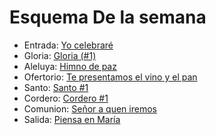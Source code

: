 # Esquema De la semana

- Entrada: [Yo celebraré](../entrada/yo_celebrare.md)
- Gloria: [Gloria (#1)](../gloria/gloria_1.md)
- Aleluya: [Himno de paz](../aleluya/himno_de_paz.md)
- Ofertorio: [Te presentamos el vino y el pan](../ofertorio/te_presentamos_el_vino_y_el_pan.md)
- Santo: [Santo #1](../santo/santo_1.md)
- Cordero: [Cordero #1](../cordero/cordero_1.md)
- Comunion: [Señor a quen iremos](../comunion/senior_a_quien_iremos.md)
- Salida: [Piensa en María](../salida/piensa_en_maria.md)
